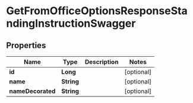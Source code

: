 

# GetFromOfficeOptionsResponseStandingInstructionSwagger


## Properties

| Name | Type | Description | Notes |
|------------ | ------------- | ------------- | -------------|
|**id** | **Long** |  |  [optional] |
|**name** | **String** |  |  [optional] |
|**nameDecorated** | **String** |  |  [optional] |



